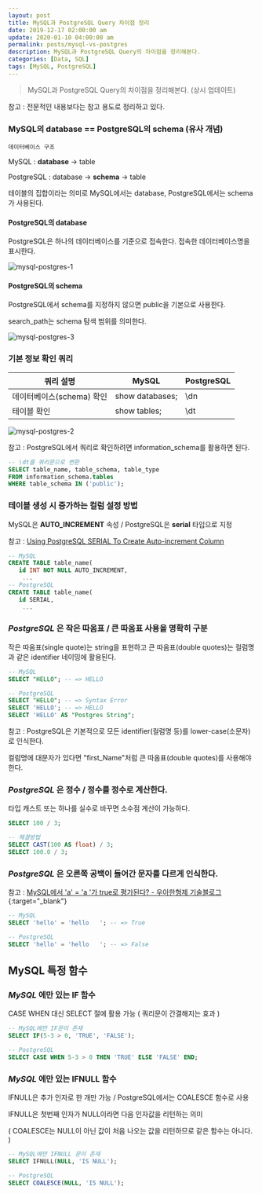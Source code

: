 ```yaml
---
layout: post
title: MySQL과 PostgreSQL Query 차이점 정리
date: 2019-12-17 02:00:00 am
update: 2020-01-10 04:00:00 am
permalink: posts/mysql-vs-postgres
description: MySQL과 PostgreSQL Query의 차이점을 정리해본다.
categories: [Data, SQL]
tags: [MySQL, PostgreSQL]
---
```


> MySQL과 PostgreSQL Query의 차이점을 정리해본다. (상시 업데이트)

참고 : 전문적인 내용보다는 참고 용도로 정리하고 있다.

### MySQL의 database == PostgreSQL의 schema (유사 개념)

    데이터베이스 구조

MySQL : **database** -> table

PostgreSQL : database -> **schema** -> table

테이블의 집합이라는 의미로 MySQL에서는 database, PostgreSQL에서는 schema가 사용된다.

#### PostgreSQL의 database

PostgreSQL은 하나의 데이터베이스를 기준으로 접속한다. 접속한 데이터베이스명을 표시한다.

![mysql-postgres-1]({{site.baseurl}}/assets/img/sql/mysql-postgres-1.png)

#### PostgreSQL의 schema

PostgreSQL에서 schema를 지정하지 않으면 public을 기본으로 사용한다.

search_path는 schema 탐색 범위를 의미한다.

![mysql-postgres-3]({{site.baseurl}}/assets/img/sql/mysql-postgres-3.png)

### 기본 정보 확인 쿼리

|     쿼리 설명     |      MySQL        |        PostgreSQL      |
|--------------------|-----------------|--------------------|
|데이터베이스(schema) 확인| show databases; | \dn |
|테이블 확인 | show tables; | \dt |

![mysql-postgres-2]({{site.baseurl}}/assets/img/sql/mysql-postgres-2.png)

참고 : PostgreSQL에서 쿼리로 확인하려면 information_schema를 활용하면 된다.

```sql
-- \dt를 쿼리문으로 변환
SELECT table_name, table_schema, table_type
FROM information_schema.tables
WHERE table_schema IN ('public');
```

### 테이블 생성 시 증가하는 컬럼 설정 방법

MySQL은 **AUTO_INCREMENT** 속성 / PostgreSQL은 **serial** 타입으로 지정

참고 : [Using PostgreSQL SERIAL To Create Auto-increment Column](http://www.postgresqltutorial.com/postgresql-serial/)

``` sql
-- MySQL
CREATE TABLE table_name(
   id INT NOT NULL AUTO_INCREMENT,
    ...
-- PostgreSQL
CREATE TABLE table_name(
   id SERIAL,
    ...
```

### *PostgreSQL* 은 작은 따옴표 / 큰 따옴표 사용을 명확히 구분

작은 따옴표(single quote)는 string을 표현하고 큰 따옴표(double quotes)는 컬럼명과 같은 identifier 네이밍에 활용된다.

``` sql
-- MySQL
SELECT "HELLO"; -- => HELLO

-- PostgreSQL
SELECT "HELLO"; -- => Syntax Error
SELECT 'HELLO'; -- => HELLO
SELECT 'HELLO' AS "Postgres String";
```

참고 : PostgreSQL은 기본적으로 모든 identifier(컬럼명 등)를 lower-case(소문자)로 인식한다.

컬럼명에 대문자가 있다면 "first_Name"처럼 큰 따옴표(double quotes)를 사용해야 한다.

### *PostgreSQL* 은 정수 / 정수를 정수로 계산한다.

타입 캐스트 또는 하나를 실수로 바꾸면 소수점 계산이 가능하다.

``` sql
SELECT 100 / 3;

-- 해결방법
SELECT CAST(100 AS float) / 3;
SELECT 100.0 / 3; 
```

### *PostgreSQL* 은 오른쪽 공백이 들어간 문자를 다르게 인식한다.

참고 : [MySQL에서 'a' = 'a '가 true로 평가된다? - 우아한형제 기술블로그](http://woowabros.github.io/study/2018/02/26/mysql-char-comparison.html#postgresql%EC%9D%80-%EC%99%9C){:target="_blank"}

``` sql
-- MySQL
SELECT 'hello' = 'hello   '; -- => True

-- PostgreSQL
SELECT 'hello' = 'hello   '; -- => False
```

## MySQL 특정 함수

### *MySQL* 에만 있는 IF 함수

CASE WHEN 대신 SELECT 절에 활용 가능 ( 쿼리문이 간결해지는 효과 )

``` sql
-- MySQL에만 IF문이 존재
SELECT IF(5-3 > 0, 'TRUE', 'FALSE');

-- PostgreSQL 
SELECT CASE WHEN 5-3 > 0 THEN 'TRUE' ELSE 'FALSE' END;
```

### *MySQL* 에만 있는 IFNULL 함수

IFNULL은 추가 인자로 한 개만 가능 / PostgreSQL에서는 COALESCE 함수로 사용

IFNULL은 첫번째 인자가 NULL이라면 다음 인자값을 리턴하는 의미 

( COALESCE는 NULL이 아닌 값이 처음 나오는 값을 리턴하므로 같은 함수는 아니다. )

``` sql
-- MySQL에만 IFNULL 문이 존재
SELECT IFNULL(NULL, 'IS NULL');

-- PostgreSQL 
SELECT COALESCE(NULL, 'IS NULL');
```